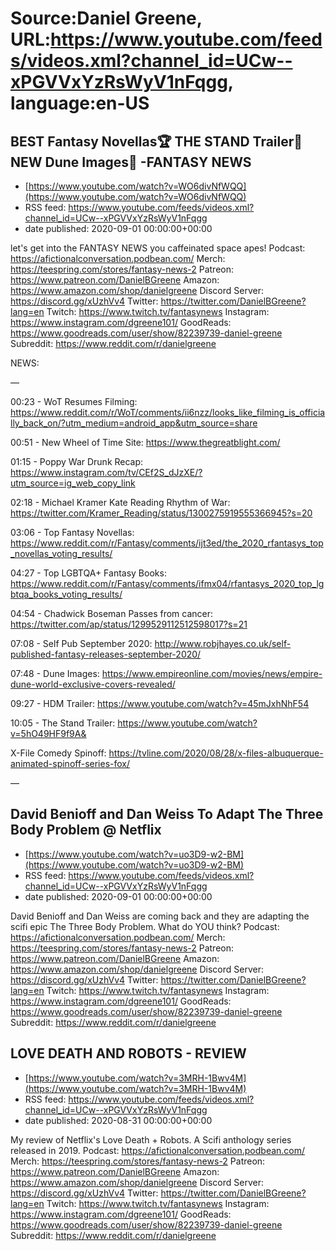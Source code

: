 # Source:Daniel Greene, URL:https://www.youtube.com/feeds/videos.xml?channel_id=UCw--xPGVVxYzRsWyV1nFqgg, language:en-US

## BEST Fantasy Novellas🏆 THE STAND Trailer💉 NEW Dune Images🐛 -FANTASY NEWS
 - [https://www.youtube.com/watch?v=WO6divNfWQQ](https://www.youtube.com/watch?v=WO6divNfWQQ)
 - RSS feed: https://www.youtube.com/feeds/videos.xml?channel_id=UCw--xPGVVxYzRsWyV1nFqgg
 - date published: 2020-09-01 00:00:00+00:00

let's get into the FANTASY NEWS you caffeinated space apes! 
Podcast: https://afictionalconversation.podbean.com/
Merch: https://teespring.com/stores/fantasy-news-2
Patreon: https://www.patreon.com/DanielBGreene
Amazon: https://www.amazon.com/shop/danielgreene
Discord Server: https://discord.gg/xUzhVv4
Twitter: https://twitter.com/DanielBGreene?lang=en
Twitch: https://www.twitch.tv/fantasynews
Instagram: https://www.instagram.com/dgreene101/
GoodReads: https://www.goodreads.com/user/show/82239739-daniel-greene
Subreddit: https://www.reddit.com/r/danielgreene


NEWS: 

—

00:23 - WoT Resumes Filming: https://www.reddit.com/r/WoT/comments/ii6nzz/looks_like_filming_is_officially_back_on/?utm_medium=android_app&utm_source=share

00:51 - New Wheel of Time Site: https://www.thegreatblight.com/

01:15 - Poppy War Drunk Recap: https://www.instagram.com/tv/CEf2S_dJzXE/?utm_source=ig_web_copy_link

02:18 - Michael Kramer Kate Reading Rhythm of War: https://twitter.com/Kramer_Reading/status/1300275919555366945?s=20

03:06 - Top Fantasy Novellas: https://www.reddit.com/r/Fantasy/comments/ijt3ed/the_2020_rfantasys_top_novellas_voting_results/

04:27 - Top LGBTQA+ Fantasy Books: https://www.reddit.com/r/Fantasy/comments/ifmx04/rfantasys_2020_top_lgbtqa_books_voting_results/

04:54 - Chadwick Boseman Passes from cancer: https://twitter.com/ap/status/1299529112512598017?s=21

07:08 - Self Pub September 2020: http://www.robjhayes.co.uk/self-published-fantasy-releases-september-2020/

07:48 - Dune Images: https://www.empireonline.com/movies/news/empire-dune-world-exclusive-covers-revealed/

09:27 - HDM Trailer: https://www.youtube.com/watch?v=45mJxhNhF54

10:05 - The Stand Trailer: https://www.youtube.com/watch?v=5hO49HF9f9A&

X-File Comedy Spinoff: https://tvline.com/2020/08/28/x-files-albuquerque-animated-spinoff-series-fox/

—

## David Benioff and Dan Weiss To Adapt The Three Body Problem @ Netflix
 - [https://www.youtube.com/watch?v=uo3D9-w2-BM](https://www.youtube.com/watch?v=uo3D9-w2-BM)
 - RSS feed: https://www.youtube.com/feeds/videos.xml?channel_id=UCw--xPGVVxYzRsWyV1nFqgg
 - date published: 2020-09-01 00:00:00+00:00

David Benioff and Dan Weiss are coming back and they are adapting the scifi epic The Three Body Problem. What do YOU think? 
Podcast: https://afictionalconversation.podbean.com/
Merch: https://teespring.com/stores/fantasy-news-2
Patreon: https://www.patreon.com/DanielBGreene
Amazon: https://www.amazon.com/shop/danielgreene
Discord Server: https://discord.gg/xUzhVv4
Twitter: https://twitter.com/DanielBGreene?lang=en
Twitch: https://www.twitch.tv/fantasynews
Instagram: https://www.instagram.com/dgreene101/
GoodReads: https://www.goodreads.com/user/show/82239739-daniel-greene
Subreddit: https://www.reddit.com/r/danielgreene

## LOVE DEATH AND ROBOTS - REVIEW
 - [https://www.youtube.com/watch?v=3MRH-1Bwv4M](https://www.youtube.com/watch?v=3MRH-1Bwv4M)
 - RSS feed: https://www.youtube.com/feeds/videos.xml?channel_id=UCw--xPGVVxYzRsWyV1nFqgg
 - date published: 2020-08-31 00:00:00+00:00

My review of Netflix's Love Death + Robots. A Scifi anthology series released in 2019. 
Podcast: https://afictionalconversation.podbean.com/
Merch: https://teespring.com/stores/fantasy-news-2
Patreon: https://www.patreon.com/DanielBGreene
Amazon: https://www.amazon.com/shop/danielgreene
Discord Server: https://discord.gg/xUzhVv4
Twitter: https://twitter.com/DanielBGreene?lang=en
Twitch: https://www.twitch.tv/fantasynews
Instagram: https://www.instagram.com/dgreene101/
GoodReads: https://www.goodreads.com/user/show/82239739-daniel-greene
Subreddit: https://www.reddit.com/r/danielgreene

